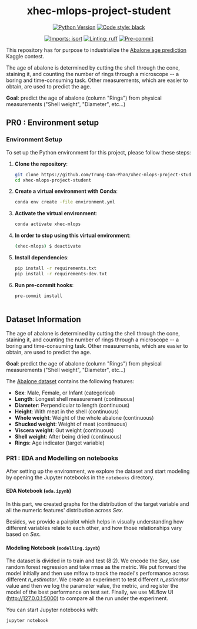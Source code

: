 <div align="center">

# xhec-mlops-project-student

[![Python Version](https://img.shields.io/badge/python-3.9%20%7C%203.10-blue.svg)]()
[![Code style: black](https://img.shields.io/badge/code%20style-black-000000.svg)](https://github.com/psf/black)

[![Imports: isort](https://img.shields.io/badge/%20imports-isort-%231674b1?style=flat&labelColor=ef8336)](https://pycqa.github.io/isort/)
[![Linting: ruff](https://img.shields.io/endpoint?url=https://raw.githubusercontent.com/charliermarsh/ruff/main/assets/badge/v2.json)](https://github.com/astral-sh/ruff)
[![Pre-commit](https://img.shields.io/badge/pre--commit-enabled-informational?logo=pre-commit&logoColor=white)](https://github.com/artefactory/xhec-mlops-project-student/blob/main/.pre-commit-config.yaml)
</div>

This repository has for purpose to industrialize the [Abalone age prediction](https://www.kaggle.com/datasets/rodolfomendes/abalone-dataset) Kaggle contest.



The age of abalone is determined by cutting the shell through the cone, staining it, and counting the number of rings through a microscope -- a boring and time-consuming task. Other measurements, which are easier to obtain, are used to predict the age.

**Goal**: predict the age of abalone (column "Rings") from physical measurements ("Shell weight", "Diameter", etc...)

## PR0 : Environment setup
### Environment Setup
To set up the Python environment for this project, please follow these steps:
1. **Clone the repository**:
   ```bash
   git clone https://github.com/Trung-Dan-Phan/xhec-mlops-project-student
   cd xhec-mlops-project-student
2. **Create a virtual environment with Conda**:
   ```bash
   conda env create -file environment.yml
3. **Activate the virtual environment**:
    ```bash
    conda activate xhec-mlops
4. **In order to stop using this virtual environment**:
    ```bash
    (xhec-mlops) $ deactivate
5. **Install dependencies**:
    ```bash
    pip install -r requirements.txt
    pip install -r requirements-dev.txt
6. **Run pre-commit hooks**:
    ```bash
    pre-commit install



## Dataset Information

The age of abalone is determined by cutting the shell through the cone, staining it, and counting the number of rings through a microscope -- a boring and time-consuming task. Other measurements, which are easier to obtain, are used to predict the age.

**Goal**: predict the age of abalone (column "Rings") from physical measurements ("Shell weight", "Diameter", etc...)

The [Abalone dataset](https://www.kaggle.com/datasets/rodolfomendes/abalone-dataset) contains the following features:

- **Sex**: Male, Female, or Infant (categorical)
- **Length**: Longest shell measurement (continuous)
- **Diameter**: Perpendicular to length (continuous)
- **Height**: With meat in the shell (continuous)
- **Whole weight**: Weight of the whole abalone (continuous)
- **Shucked weight**: Weight of meat (continuous)
- **Viscera weight**: Gut weight (continuous)
- **Shell weight**: After being dried (continuous)
- **Rings**: Age indicator (target variable)

### PR1 : EDA and Modelling on notebooks 

After setting up the environment, we explore the dataset and start modeling by opening the Jupyter notebooks in the `notebooks` directory. 

#### EDA Notebook (`eda.ipynb`)
   In this part, we created graphs for the distribution of the target variable and all the numeric features' distribution across *Sex*.  
  
   Besides, we provide a pairplot which helps in visually understanding how different variables relate to each other, and how those relationships vary based on *Sex*.


#### Modeling Notebook (`modelling.ipynb`)
   The dataset is divided in to train and test (8:2). We encode the *Sex*, use random forest regression and take rmse as the metric. We put forward the model initially and then use mlfow to track the model's performance across different *n_estimator*. We create an experiment to test different *n_estimator* value and then we log the parameter value, the metric, and register the model of the best performance on test set. Finally, we use MLflow UI (http://127.0.0.1:5000) to compare all the run under the experiment.

You can start Jupyter notebooks with:

```bash
jupyter notebook
```

